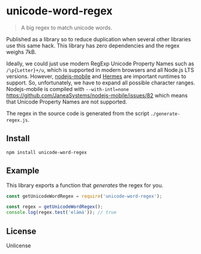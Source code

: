 # unicode-word-regex

> A big regex to match unicode words.

Published as a library so to reduce duplication when several other libraries use this same hack. This library has zero dependencies and the regex weighs 7kB.

Ideally, we could just use modern RegExp Unicode Property Names such as `/\p{Letter}+/u`, which is supported in modern browsers and all Node.js LTS versions. However, [nodejs-mobile](https://github.com/janeasystems/nodejs-mobile) and [Hermes](https://hermesengine.dev) are important runtimes to support. So, unfortunately, we have to expand all possible character ranges. Nodejs-mobile is compiled with `--with-intl=none` https://github.com/JaneaSystems/nodejs-mobile/issues/82 which means that Unicode Property Names are not supported.

The regex in the source code is generated from the script `./generate-regex.js`.

## Install

```
npm install unicode-word-regex
```

## Example

This library exports a function that _generates_ the regex for you.

```js
const getUnicodeWordRegex = require('unicode-word-regex');

const regex = getUnicodeWordRegex();
console.log(regex.test('elämä')); // true
```

## License

Unlicense
